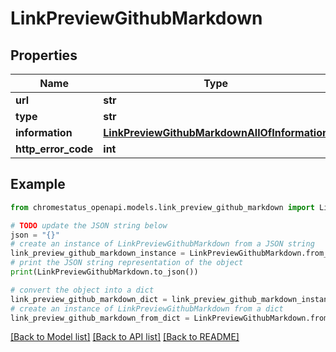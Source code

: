 # LinkPreviewGithubMarkdown


## Properties

Name | Type | Description | Notes
------------ | ------------- | ------------- | -------------
**url** | **str** |  | 
**type** | **str** |  | 
**information** | [**LinkPreviewGithubMarkdownAllOfInformation**](LinkPreviewGithubMarkdownAllOfInformation.md) |  | 
**http_error_code** | **int** |  | 

## Example

```python
from chromestatus_openapi.models.link_preview_github_markdown import LinkPreviewGithubMarkdown

# TODO update the JSON string below
json = "{}"
# create an instance of LinkPreviewGithubMarkdown from a JSON string
link_preview_github_markdown_instance = LinkPreviewGithubMarkdown.from_json(json)
# print the JSON string representation of the object
print(LinkPreviewGithubMarkdown.to_json())

# convert the object into a dict
link_preview_github_markdown_dict = link_preview_github_markdown_instance.to_dict()
# create an instance of LinkPreviewGithubMarkdown from a dict
link_preview_github_markdown_from_dict = LinkPreviewGithubMarkdown.from_dict(link_preview_github_markdown_dict)
```
[[Back to Model list]](../README.md#documentation-for-models) [[Back to API list]](../README.md#documentation-for-api-endpoints) [[Back to README]](../README.md)


